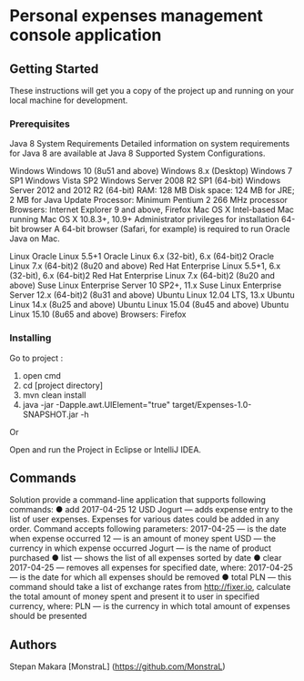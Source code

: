 # Personal expenses management console application

## Getting Started

These instructions will get you a copy of the project up and running on your local machine for development.

### Prerequisites

Java 8 System Requirements
Detailed information on system requirements for Java 8 are available at Java 8 Supported System Configurations.

Windows
Windows 10 (8u51 and above)
Windows 8.x (Desktop)
Windows 7 SP1
Windows Vista SP2
Windows Server 2008 R2 SP1 (64-bit)
Windows Server 2012 and 2012 R2 (64-bit)
RAM: 128 MB
Disk space: 124 MB for JRE; 2 MB for Java Update
Processor: Minimum Pentium 2 266 MHz processor
Browsers: Internet Explorer 9 and above, Firefox
Mac OS X
Intel-based Mac running Mac OS X 10.8.3+, 10.9+
Administrator privileges for installation
64-bit browser
A 64-bit browser (Safari, for example) is required to run Oracle Java on Mac. 

Linux
Oracle Linux 5.5+1
Oracle Linux 6.x (32-bit), 6.x (64-bit)2
Oracle Linux 7.x (64-bit)2 (8u20 and above)
Red Hat Enterprise Linux 5.5+1, 6.x (32-bit), 6.x (64-bit)2
Red Hat Enterprise Linux 7.x (64-bit)2 (8u20 and above)
Suse Linux Enterprise Server 10 SP2+, 11.x
Suse Linux Enterprise Server 12.x (64-bit)2 (8u31 and above)
Ubuntu Linux 12.04 LTS, 13.x
Ubuntu Linux 14.x (8u25 and above)
Ubuntu Linux 15.04 (8u45 and above)
Ubuntu Linux 15.10 (8u65 and above)
Browsers: Firefox

### Installing

Go to project :

1. open cmd
2. cd [project directory]
3. mvn clean install
4. java -jar -Dapple.awt.UIElement="true" target/Expenses-1.0-SNAPSHOT.jar -h

Or

Open and run the Project in Eclipse or IntelliJ IDEA.

## Commands

Solution provide a command-line application that supports following commands:
● add 2017-04-25 12 USD Jogurt — adds expense entry to the list
  of user expenses. Expenses for various dates could be added in
  any order. Command accepts following parameters:
  2017-04-25 — is the date when expense occurred
  12 — is an amount of money spent
  USD — the currency in which expense occurred
  Jogurt — is the name of product purchased
● list — shows the list of all expenses sorted by date
● clear 2017-04-25 — removes all expenses for specified date, where:
  2017-04-25 — is the date for which all expenses should be removed
● total PLN — this command should take a list of exchange rates from http://fixer.io, calculate the total amount of money spent and
  present it to user in specified currency, where:
  PLN — is the currency in which total amount of expenses should be presented
  
## Authors

Stepan Makara [MonstraL] (https://github.com/MonstraL)
